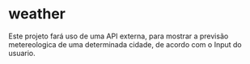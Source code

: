 # weather

Este projeto fará uso de uma API externa, para mostrar a previsão metereologica de uma determinada cidade, de acordo com o Input do usuario.
